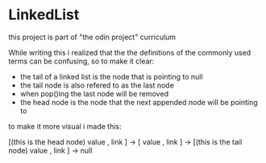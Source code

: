 # LinkedList
this project is part of "the odin project" curriculum

While writing this i realized that the the definitions of the commonly used terms can be confusing, so to make it clear:
* the tail of a linked list is the node that is pointing to null
* the tail node is also refered to as the last node
* when pop()ing the last node will be removed
* the head node is the node that the next appended node will be pointing to

to make it more visual i made this:

[(this is the head node) value , link ]   ->   [ value , link ]   ->   [(this is the tail node) value , link ]   ->   null
